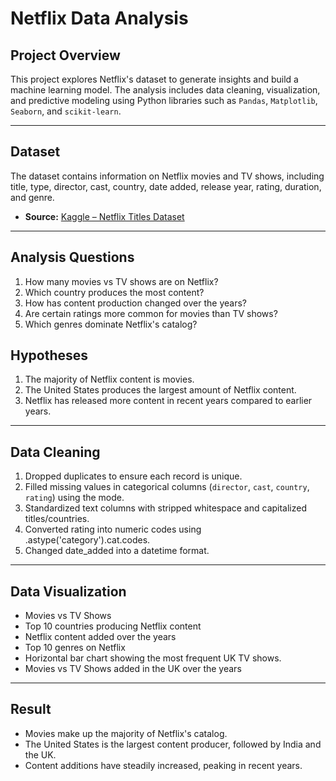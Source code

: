 # Netflix Data Analysis

## Project Overview
This project explores Netflix's dataset to generate insights and build a machine learning model. The analysis includes data cleaning, visualization, and predictive modeling using Python libraries such as `Pandas`, `Matplotlib`, `Seaborn`, and `scikit-learn`.

---

## Dataset
The dataset contains information on Netflix movies and TV shows, including title, type, director, cast, country, date added, release year, rating, duration, and genre.
- **Source:** [Kaggle – Netflix Titles Dataset](https://www.kaggle.com/datasets/shivamb/netflix-shows)

---

## Analysis Questions
1. How many movies vs TV shows are on Netflix?
2. Which country produces the most content?
3. How has content production changed over the years?
4. Are certain ratings more common for movies than TV shows?
5. Which genres dominate Netflix's catalog?

## Hypotheses
1. The majority of Netflix content is movies.
2. The United States produces the largest amount of Netflix content.
3. Netflix has released more content in recent years compared to earlier years.
---

## Data Cleaning
1. Dropped duplicates to ensure each record is unique.
2. Filled missing values in categorical columns (`director`, `cast`, `country`, `rating`) using the mode.
3. Standardized text columns with stripped whitespace and capitalized titles/countries.
4. Converted rating into numeric codes using .astype('category').cat.codes.
5. Changed date_added into a datetime format.

---

## Data Visualization
- Movies vs TV Shows
- Top 10 countries producing Netflix content
- Netflix content added over the years
- Top 10 genres on Netflix
- Horizontal bar chart showing the most frequent UK TV shows.
- Movies vs TV Shows added in the UK over the years

---

## Result
 - Movies make up the majority of Netflix's catalog.
 - The United States is the largest content producer, followed by India and the UK.
 - Content additions have steadily increased, peaking in recent years.

